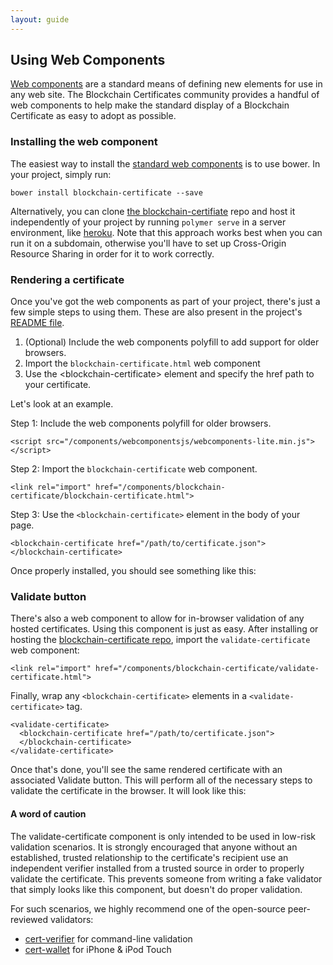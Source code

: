```yaml
---
layout: guide
---
```


## Using Web Components
[Web components](http://webcomponents.org) are a standard means of defining new elements for use in any web site. The Blockchain Certificates community provides a handful of web components to help make the standard display of a Blockchain Certificate as easy to adopt as possible.

### Installing the web component
The easiest way to install the [standard web components](https://github.com/blockchain-certificates/cert-web-component) is to use bower. In your project, simply run:
```
bower install blockchain-certificate --save
```

Alternatively, you can clone [the blockchain-certifiate](https://github.com/blockchain-certificates/cert-web-component) repo and host it independently of your project by running `polymer serve` in a server environment, like [heroku](https://heroku.com). Note that this approach works best when you can run it on a subdomain, otherwise you'll have to set up Cross-Origin Resource Sharing in order for it to work correctly.


### Rendering a certificate
Once you've got the web components as part of your project, there's just a few simple steps to using them. These are also present in the project's [README file](https://github.com/blockchain-certificates/cert-web-component#using-blockchain-certificate).

1. (Optional) Include the web components polyfill to add support for older browsers.
2. Import the `blockchain-certificate.html` web component
3. Use the &lt;blockchain-certificate&gt; element and specify the href path to your certificate.

Let's look at an example.

Step 1: Include the web components polyfill for older browsers.
```
<script src="/components/webcomponentsjs/webcomponents-lite.min.js"></script>
```
Step 2: Import the `blockchain-certificate` web component.

```
<link rel="import" href="/components/blockchain-certificate/blockchain-certificate.html">
```

Step 3: Use the `<blockchain-certificate>` element in the body of your page.
```
<blockchain-certificate href="/path/to/certificate.json">
</blockchain-certificate>
```

Once properly installed, you should see something like this:

<blockchain-certificate href="/assets/js/mit_certificate.json"></blockchain-certificate>

### Validate button
There's also a web component to allow for in-browser validation of any hosted certificates. Using this component is just as easy. After installing or hosting the [blockchain-certificate repo](https://github.com/blockchain-certificates/cert-web-component), import the `validate-certificate` web component:

```
<link rel="import" href="/components/blockchain-certificate/validate-certificate.html">
```

Finally, wrap any `<blockchain-certificate>` elements in a `<validate-certificate>` tag.

```
<validate-certificate>
  <blockchain-certificate href="/path/to/certificate.json">
  </blockchain-certificate>
</validate-certificate>
```

Once that's done, you'll see the same rendered certificate with an associated Validate button. This will perform all of the necessary steps to validate the certificate in the browser. It will look like this:

<validate-certificate>
  <blockchain-certificate href="/assets/js/mit_certificate.json">
  </blockchain-certificate>
</validate-certificate>

#### A word of caution
The validate-certificate component is only intended to be used in low-risk validation scenarios. It is strongly encouraged that anyone without an established, trusted relationship to the certificate's recipient use an independent verifier installed from a trusted source in order to properly validate the certificate. This prevents someone from writing a fake validator that simply looks like this component, but doesn't do proper validation.

For such scenarios, we highly recommend one of the open-source peer-reviewed validators:
* [cert-verifier](https://github.com/blockchain-certificates/cert-verifier) for command-line validation
* [cert-wallet](https://github.com/blockchain-certificates/cert-wallet) for iPhone & iPod Touch
